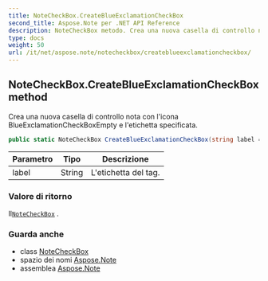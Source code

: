 ```yaml
---
title: NoteCheckBox.CreateBlueExclamationCheckBox
second_title: Aspose.Note per .NET API Reference
description: NoteCheckBox metodo. Crea una nuova casella di controllo nota con licona BlueExclamationCheckBoxEmpty e letichetta specificata.
type: docs
weight: 50
url: /it/net/aspose.note/notecheckbox/createblueexclamationcheckbox/
---
```

## NoteCheckBox.CreateBlueExclamationCheckBox method

Crea una nuova casella di controllo nota con l'icona BlueExclamationCheckBoxEmpty e l'etichetta specificata.

```csharp
public static NoteCheckBox CreateBlueExclamationCheckBox(string label = "")
```

| Parametro | Tipo | Descrizione |
| --- | --- | --- |
| label | String | L'etichetta del tag. |

### Valore di ritorno

Il[`NoteCheckBox`](../) .

### Guarda anche

* class [NoteCheckBox](../)
* spazio dei nomi [Aspose.Note](../../notecheckbox/)
* assemblea [Aspose.Note](../../../)


